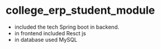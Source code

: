 # college_erp_student_module

- included the tech Spring boot in backend.
- in frontend included Resct js
- in database used MySQL
